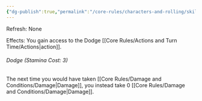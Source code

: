 ```yaml
---
{"dg-publish":true,"permalink":"/core-rules/characters-and-rolling/skills-and-flaws/skill-list/agility/rank-3/dodge/"}
---
```


Refresh: None

Effects:
You gain access to the Dodge [[Core Rules/Actions and Turn Time/Actions\|action]].

###### Dodge (Stamina Cost: 3)
The next time you would have taken [[Core Rules/Damage and Conditions/Damage\|Damage]], you instead take 0 [[Core Rules/Damage and Conditions/Damage\|Damage]].